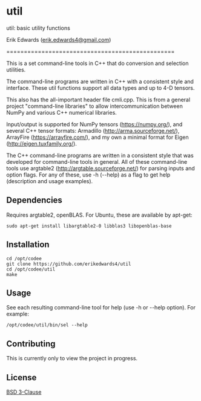 # util

util: basic utility functions

Erik Edwards (erik.edwards4@gmail.com)

================================================

This is a set command-line tools in C++ that do conversion and selection utilities.

The command-line programs are written in C++ with a consistent style and interface.
These util functions support all data types and up to 4-D tensors.

This also has the all-important header file cmli.cpp.
This is from a general project "command-line libraries" to allow intercommunication
between NumPy and various C++ numerical libraries.

Input/output is supported for NumPy tensors (https://numpy.org/),
and several C++ tensor formats:
Armadillo (http://arma.sourceforge.net/),
ArrayFire (https://arrayfire.com/),
and my own a minimal format for Eigen (http://eigen.tuxfamily.org/).

The C++ command-line programs are written in a consistent style that was developed for command-line tools in general.
All of these command-line tools use argtable2 (http://argtable.sourceforge.net/) for parsing inputs and option flags.
For any of these, use -h (--help) as a flag to get help (description and usage examples).


## Dependencies
Requires argtable2, openBLAS.
For Ubuntu, these are available by apt-get:
```
sudo apt-get install libargtable2-0 libblas3 libopenblas-base
```


## Installation
```
cd /opt/codee
git clone https://github.com/erikedwards4/util
cd /opt/codee/util
make
```


## Usage
See each resulting command-line tool for help (use -h or --help option).
For example:
```
/opt/codee/util/bin/sel --help
```


## Contributing
This is currently only to view the project in progress.


## License
[BSD 3-Clause](https://choosealicense.com/licenses/bsd-3-clause/)

